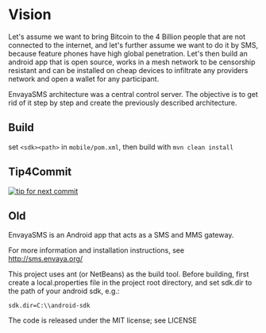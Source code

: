 
# Vision

Let's assume we want to bring Bitcoin to the 4 Billion people that are not connected to the internet, and let's further assume we want to do it by SMS, because feature phones have high global penetration. Let's then build an android app that is open source, works in a mesh network to be censorship resistant and can be installed on cheap devices to infiltrate any providers network and open a wallet for any participant.

EnvayaSMS architecture was a central control server. The objective is to get rid of it step by step and create the previously described architecture.


## Build

set `<sdk><path>` in `mobile/pom.xml`, then build with `mvn clean install`

## Tip4Commit

[![tip for next commit](http://tip4commit.com/projects/530.svg)](http://tip4commit.com/projects/530)

## Old


EnvayaSMS is an Android app that acts as a SMS and MMS gateway. 

For more information and installation instructions, 
see http://sms.envaya.org/

This project uses ant (or NetBeans) as the build tool.
Before building, first create a local.properties file in the project root directory,
and set sdk.dir to the path of your android sdk, e.g.:

`sdk.dir=C:\\android-sdk`

The code is released under the MIT license; see LICENSE
